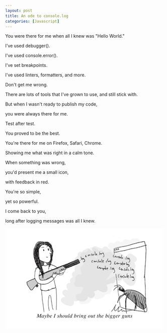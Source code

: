 ```yaml
---
layout: post
title: An ode to console.log
categories: [Javascript]
---
```



You were there for me when all I knew was "Hello World."

I've used debugger().

I've used console.error().

I've set breakpoints. 

I've used linters, formatters, and more.

Don't get me wrong.

There are lots of tools that I've grown to use, and still stick with.

But when I wasn't ready to publish my code,

you were always there for me.

Test after test. 

You proved to be the best.

You're there for me on Firefox, Safari, Chrome.

Showing me what was right in a calm tone.

When something was wrong,

you'd present me a small icon,

with feedback in red. 

You're so simple,

yet so powerful.

I come back to you,

long after logging messages was all I knew.

<p style="text-align:center;"><img src="/images/posts/feb2021/debugging.png" alt="debugging" width="500" height="auto"></p>
